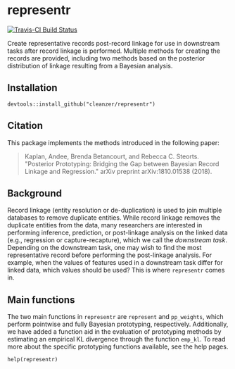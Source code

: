 # representr

[![Travis-CI Build Status](https://travis-ci.org/andeek/representr.svg?branch=master)](https://travis-ci.org/andeek/representr)

Create representative records post-record linkage for use in downstream tasks after record linkage is performed. Multiple methods for creating the records are provided, including two methods based on the posterior distribution of linkage resulting from a Bayesian analysis.

## Installation

```
devtools::install_github("cleanzer/representr")
```

## Citation

This package implements the methods introduced in the following paper:

> Kaplan, Andee, Brenda Betancourt, and Rebecca C. Steorts. "Posterior Prototyping: Bridging the Gap between Bayesian Record Linkage and Regression." arXiv preprint arXiv:1810.01538 (2018).


## Background

Record linkage (entity resolution or de-duplication) is used to join multiple databases to remove duplicate entities. While record linkage removes the duplicate entities from the data, many researchers are interested in performing inference, prediction, or post-linkage analysis on the linked data (e.g., regression or capture-recapture), which we call the *downstream task*. Depending on the downstream task, one may wish to find the most representative record before performing the post-linkage analysis. For example, when the values of features used in a downstream task differ for linked data, which values should be used? This is where `representr` comes in.

## Main functions

The two main functions in `representr` are `represent` and `pp_weights`, which perform pointwise and fully Bayesian prototyping, respectively. Additionally, we have added a function aid in the evaluation of prototyping methods by estimating an empirical KL divergence through the function `emp_kl`. To read more about the specific prototyping functions available, see the help pages.

```
help(representr)
```



